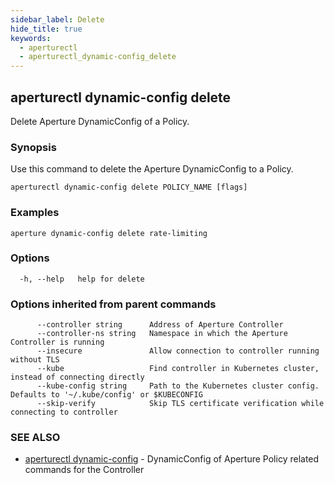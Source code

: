 ```yaml
---
sidebar_label: Delete
hide_title: true
keywords:
  - aperturectl
  - aperturectl_dynamic-config_delete
---
```


<!-- markdownlint-disable -->

## aperturectl dynamic-config delete

Delete Aperture DynamicConfig of a Policy.

### Synopsis

Use this command to delete the Aperture DynamicConfig to a Policy.

```
aperturectl dynamic-config delete POLICY_NAME [flags]
```

### Examples

```
aperture dynamic-config delete rate-limiting
```

### Options

```
  -h, --help   help for delete
```

### Options inherited from parent commands

```
      --controller string      Address of Aperture Controller
      --controller-ns string   Namespace in which the Aperture Controller is running
      --insecure               Allow connection to controller running without TLS
      --kube                   Find controller in Kubernetes cluster, instead of connecting directly
      --kube-config string     Path to the Kubernetes cluster config. Defaults to '~/.kube/config' or $KUBECONFIG
      --skip-verify            Skip TLS certificate verification while connecting to controller
```

### SEE ALSO

- [aperturectl dynamic-config](/reference/aperture-cli/aperturectl/dynamic-config/dynamic-config.md) - DynamicConfig of Aperture Policy related commands for the Controller
